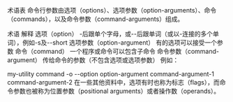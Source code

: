 术语表
命令行参数由选项（options）、选项参数（option-arguments）、命令（commands），以及命令参数（command-arguments）组成。

术语	解释
选项（option）	-后跟单个字母，或--后跟单词（或以-连接的多个单词），例如-s及--short
选项参数（option-argument）	有的选项可以接受一个参数
命令（command）	一个程序或命令可以包含子命令
命令参数（command-argument）	传给命令的参数（不包含选项或选项参数）
例如：

my-utility command -o --option option-argument command-argument-1 command-argument-2
在一些其他资料中，选项有时也称为标志（flags），而命令参数也被称为位置参数（positional arguments）或者操作数（operands）。